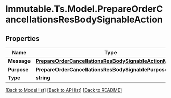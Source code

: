 # Immutable.Ts.Model.PrepareOrderCancellationsResBodySignableAction

## Properties

Name | Type | Description | Notes
------------ | ------------- | ------------- | -------------
**Message** | [**PrepareOrderCancellationsResBodySignableActionMessage**](PrepareOrderCancellationsResBodySignableActionMessage.md) |  | [optional] 
**Purpose** | **PrepareOrderCancellationsResBodySignablePurpose** |  | [optional] 
**Type** | **string** |  | [optional] 

[[Back to Model list]](../README.md#documentation-for-models) [[Back to API list]](../README.md#documentation-for-api-endpoints) [[Back to README]](../README.md)

